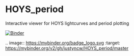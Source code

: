 # HOYS_period

Interactive viewer for HOYS lightcurves and period plotting

[![Binder](https://mybinder.org/badge_logo.svg)](https://mybinder.org/v2/gh/justyncw/HOYS_period/master)

.. image:: https://mybinder.org/badge_logo.svg
 :target: https://mybinder.org/v2/gh/justyncw/HOYS_period/master
